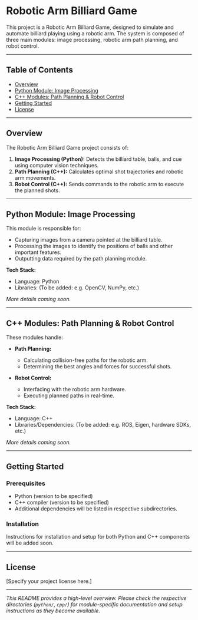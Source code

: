 # Robotic Arm Billiard Game

This project is a Robotic Arm Billiard Game, designed to simulate and automate billiard playing using a robotic arm. The system is composed of three main modules: image processing, robotic arm path planning, and robot control.

---

## Table of Contents

- [Overview](#overview)
- [Python Module: Image Processing](#python-module-image-processing)
- [C++ Modules: Path Planning & Robot Control](#c-modules-path-planning--robot-control)
- [Getting Started](#getting-started)
- [License](#license)

---

## Overview

The Robotic Arm Billiard Game project consists of:

1. **Image Processing (Python):** Detects the billiard table, balls, and cue using computer vision techniques.
2. **Path Planning (C++):** Calculates optimal shot trajectories and robotic arm movements.
3. **Robot Control (C++):** Sends commands to the robotic arm to execute the planned shots.

---

## Python Module: Image Processing

This module is responsible for:

- Capturing images from a camera pointed at the billiard table.
- Processing the images to identify the positions of balls and other important features.
- Outputting data required by the path planning module.

**Tech Stack:**  
- Language: Python  
- Libraries: (To be added: e.g. OpenCV, NumPy, etc.)  

*More details coming soon.*

---

## C++ Modules: Path Planning & Robot Control

These modules handle:

- **Path Planning:**  
  - Calculating collision-free paths for the robotic arm.
  - Determining the best angles and forces for successful shots.

- **Robot Control:**  
  - Interfacing with the robotic arm hardware.
  - Executing planned paths in real-time.

**Tech Stack:**  
- Language: C++  
- Libraries/Dependencies: (To be added: e.g. ROS, Eigen, hardware SDKs, etc.)  

*More details coming soon.*

---

## Getting Started

### Prerequisites

- Python (version to be specified)
- C++ compiler (version to be specified)
- Additional dependencies will be listed in respective subdirectories.

### Installation

Instructions for installation and setup for both Python and C++ components will be added soon.

---

## License

[Specify your project license here.]

---

*This README provides a high-level overview. Please check the respective directories (`python/`, `cpp/`) for module-specific documentation and setup instructions as they become available.*
